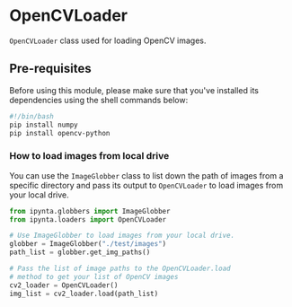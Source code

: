 # OpenCVLoader

`OpenCVLoader` class used for loading OpenCV images.

## Pre-requisites

Before using this module, please make sure that you've installed its dependencies using the shell commands below:

```sh
#!/bin/bash
pip install numpy
pip install opencv-python
```

### How to load images from local drive

You can use the `ImageGlobber` class to list down the path of images from a specific directory and pass its output to `OpenCVLoader` to load images from your local drive.

```py
from ipynta.globbers import ImageGlobber
from ipynta.loaders import OpenCVLoader

# Use ImageGlobber to load images from your local drive.
globber = ImageGlobber("./test/images")
path_list = globber.get_img_paths()

# Pass the list of image paths to the OpenCVLoader.load
# method to get your list of OpenCV images
cv2_loader = OpenCVLoader()
img_list = cv2_loader.load(path_list)
```
